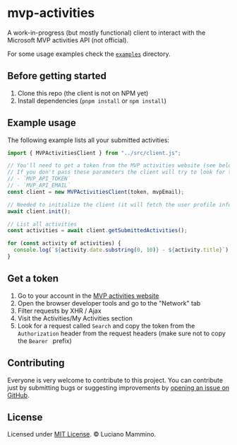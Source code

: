 # mvp-activities

A work-in-progress (but mostly functional) client to interact with the Microsoft MVP activities API (not official).

For some usage examples check the [`examples`](/examples) directory.


## Before getting started

1. Clone this repo (the client is not on NPM yet)
2. Install dependencies (`pnpm install` or `npm install`)


## Example usage

The following example lists all your submitted activities:

```javascript
import { MVPActivitiesClient } from "../src/client.js";

// You'll need to get a token from the MVP activities website (see below) and your MVP email
// If you don't pass these parameters the client will try to look for them in the following environment variables:
// - `MVP_API_TOKEN`
// - `MVP_API_EMAIL`
const client = new MVPActivitiesClient(token, mvpEmail);

// Needed to initialize the client (it will fetch the user profile information needed for other requests)
await client.init();

// List all activities
const activities = await client.getSubmittedActivities();

for (const activity of activities) {
  console.log(`${activity.date.substring(0, 10)} - ${activity.title}`);
}
```

## Get a token

1. Go to your account in the [MVP activities website](https://mvp.microsoft.com/en-US/account/)
2. Open the browser developer tools and go to the "Network" tab
3. Filter requests by XHR / Ajax
4. Visit the Activities/My Activities section
5. Look for a request called `Search` and copy the token from the `Authorization` header from the request headers (make sure not to copy the `Bearer ` prefix)


## Contributing

Everyone is very welcome to contribute to this project.
You can contribute just by submitting bugs or suggesting improvements by
[opening an issue on GitHub](https://github.com/lmammino/mvp-activities/issues).


## License

Licensed under [MIT License](LICENSE). © Luciano Mammino.